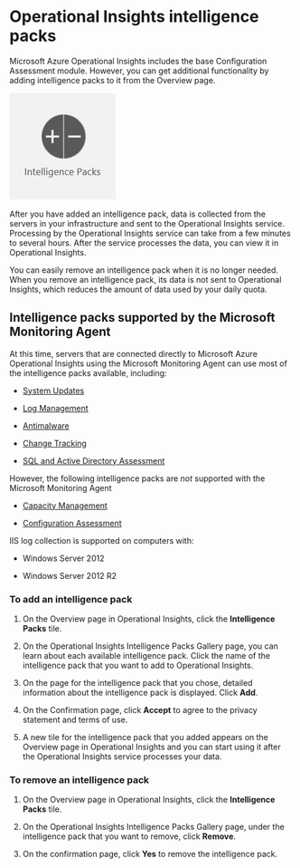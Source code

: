 <properties 
    pageTitle="Operational Insights intelligence packs" 
    description="You can add additional functionality to Operational Insights with intelligence packs" 
    services="operational-insights" 
    documentationCenter="" 
    authors="bandersmsft" 
    manager="jwhit" 
    editor=""/>

<tags 
    ms.service="operational-insights" 
    ms.workload="operational-insights" 
    ms.tgt_pltfrm="na" 
    ms.devlang="na" 
    ms.topic="article" 
    ms.date="03/20/2015" 
    ms.author="banders"/>

# Operational Insights intelligence packs

Microsoft Azure Operational Insights includes the base Configuration Assessment module. However, you can get additional functionality by adding intelligence packs to it from the Overview page.

![image of intelligence packs icon](./media/operational-insights-add-intelligence-pack/overview-intelpacks.png)

After you have added an intelligence pack, data is collected from the servers in your infrastructure and sent to the Operational Insights service. Processing by the Operational Insights service can take from a few minutes to several hours. After the service processes the data, you can view it in Operational Insights.

You can easily remove an intelligence pack when it is no longer needed. When you remove an intelligence pack, its data is not sent to Operational Insights, which reduces the amount of data used by your daily quota.

## Intelligence packs supported by the Microsoft Monitoring Agent

At this time, servers that are connected directly to Microsoft Azure Operational Insights using the Microsoft Monitoring Agent can use most of the intelligence packs available, including:

- [System Updates](operational-insights-updates.md)

- [Log Management](operational-insights-log-collection.md)

- [Antimalware](operational-insights-antimalware.md)

- [Change Tracking](operational-insights-change-tracking.md)

- [SQL and Active Directory Assessment](operational-insights-assessment.md)

However, the following intelligence packs are *not* supported with the Microsoft Monitoring Agent

- [Capacity Management](operational-insights-capacity.md)

- [Configuration Assessment](operational-insights-configuration-assessment.md)

IIS log collection is supported on computers with:

- Windows Server 2012

- Windows Server 2012 R2

### To add an intelligence pack


1. On the Overview page in Operational Insights, click the **Intelligence Packs** tile.


2. On the Operational Insights Intelligence Packs Gallery page, you can learn about each available intelligence pack. Click the name of the intelligence pack that you want to add to Operational Insights.


3. On the page for the intelligence pack that you chose, detailed information about the intelligence pack is displayed. Click **Add**.


4. On the Confirmation page, click **Accept** to agree to the privacy statement and terms of use.


5. A new tile for the intelligence pack that you added appears on the Overview page in Operational Insights and you can start using it after the Operational Insights service processes your data.




### To remove an intelligence pack



1. On the Overview page in Operational Insights, click the **Intelligence Packs** tile.


2. On the Operational Insights Intelligence Packs Gallery page, under the intelligence pack that you want to remove, click **Remove**.


3. On the confirmation page, click **Yes** to remove the intelligence pack.


